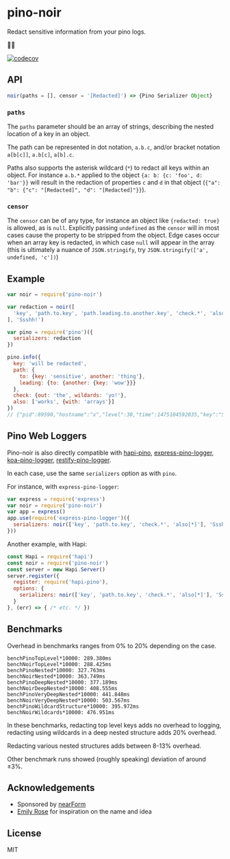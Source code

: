 # pino-noir 

Redact sensitive information from your pino logs.
    
🍾🍷

[![codecov](https://codecov.io/gh/davidmarkclements/pino-noir/branch/master/graph/badge.svg)](https://codecov.io/gh/davidmarkclements/pino-noir)

## API

```js
noir(paths = [], censor = '[Redacted]') => {Pino Serializer Object}
```

### `paths`

The `paths` parameter should be an array of strings, describing the nested location of a key in an object. 

The path can be represented in dot notation, `a.b.c`, and/or bracket notation 
`a[b[c]]`, `a.b[c]`, `a[b].c`.

Paths also supports the asterisk wildcard (`*`) to redact all keys within
an object. For instance `a.b.*` applied to the object `{a: b: {c: 'foo', d: 'bar'}}` will result in the redaction of properties `c` and `d` in that object (`{"a": "b": {"c": "[Redacted]", "d": "[Redacted]"}}`).

### `censor`

The `censor` can be of any type, for instance an object like `{redacted: true}`
is allowed, as is `null`. Explicitly passing `undefined` as the `censor` will
in most cases cause the property to be stripped from the object. Edge cases occur when an array key is redacted, in which case `null` will appear in the array (this is ultimately a nuance of `JSON.stringify`, try `JSON.stringify(['a', undefined, 'c'])`)

## Example

```js
var noir = require('pino-noir')

var redaction = noir([
  'key', 'path.to.key', 'path.leading.to.another.key', 'check.*', 'also[*]'
], 'Ssshh!')

var pino = require('pino')({
  serializers: redaction
})

pino.info({
  key: 'will be redacted',
  path: {
    to: {key: 'sensitive', another: 'thing'},
    leading: {to: {another: {key: 'wow'}}}
  },
  check: {out: 'the', wildards: 'yo!'},
  also: ['works', {with: 'arrays'}]
})
// {"pid":89590,"hostname":"x","level":30,"time":1475104592035,"key":"Ssshh!","path":{"to":{"key":"Ssshh!","another":"thing"},"leading":{"to":{"another":{"key":"Ssshh!"}}}},"check":{"out":"Ssshh!","wildards":"Ssshh!"},"also":["Ssshh!","Ssshh!"],"v":1}
```

## Pino Web Loggers

Pino-noir is also directly compatible with [hapi-pino](http://npm.im/hapi-pino), [express-pino-logger](http://npm.im/express-pino-logger), [koa-pino-logger](http://npm.im/koa-pino-logger), [restify-pino-logger](http://npm.im/restify-pino-logger).

In each case, use the same `serializers` option as with `pino`.

For instance, with `express-pino-logger`:

```js
var express = require('express')
var noir = require('pino-noir')
var app = express()
app.use(require('express-pino-logger')({
  serializers: noir(['key', 'path.to.key', 'check.*', 'also[*]'], 'Ssshh!')
}))
```

Another example, with Hapi:

```js
const Hapi = require('hapi')
const noir = require('pino-noir')
const server = new Hapi.Server()
server.register({
  register: require('hapi-pino'),
  options: {
    serializers: noir(['key', 'path.to.key', 'check.*', 'also[*]'], 'Ssshh!')
  }
}, (err) => { /* etc. */ })
```

## Benchmarks

Overhead in benchmarks ranges from 0% to 20% depending on the case.

```
benchPinoTopLevel*10000: 289.380ms
benchNoirTopLevel*10000: 288.425ms
benchPinoNested*10000: 327.763ms
benchNoirNested*10000: 363.749ms
benchPinoDeepNested*10000: 377.189ms
benchNoirDeepNested*10000: 408.555ms
benchPinoVeryDeepNested*10000: 441.848ms
benchNoirVeryDeepNested*10000: 503.567ms
benchPinoWildcardStructure*10000: 395.972ms
benchNoirWildcards*10000: 476.951ms
```

In these benchmarks, redacting top level keys adds no overhead to logging, redacting using wildcards in a deep nested structure adds 20% overhead.

Redacting various nested structures adds between 8-13% overhead.

Other benchmark runs showed (roughly speaking) deviation of around ±3%.

## Acknowledgements

* Sponsored by [nearForm](http://nearform.com)
* [Emily Rose](https://twitter.com/nexxylove) for inspiration on the name and idea

## License

MIT